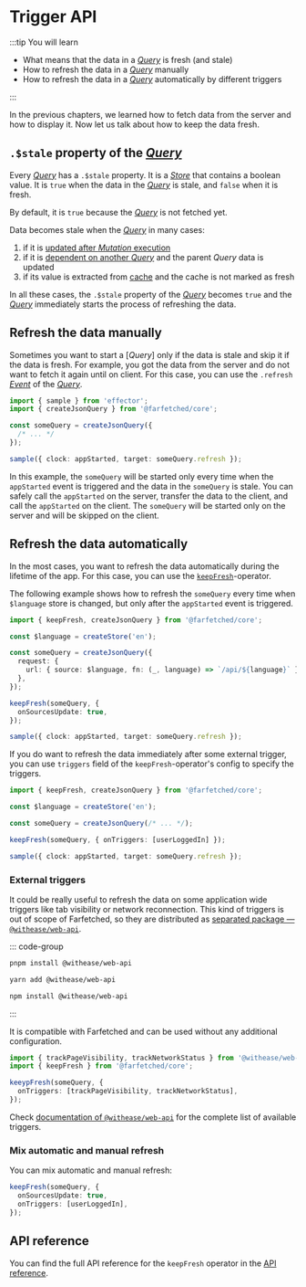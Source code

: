 # Trigger API

:::tip You will learn

- What means that the data in a [_Query_](/api/primitives/query) is fresh (and stale)
- How to refresh the data in a [_Query_](/api/primitives/query) manually
- How to refresh the data in a [_Query_](/api/primitives/query) automatically by different triggers

:::

In the previous chapters, we learned how to fetch data from the server and how to display it. Now let us talk about how to keep the data fresh.

## `.$stale` property of the [_Query_](/api/primitives/query)

Every [_Query_](/api/primitives/query) has a `.$stale` property. It is a [_Store_](https://effector.dev/docs/api/effector/store) that contains a boolean value. It is `true` when the data in the [_Query_](/api/primitives/query) is stale, and `false` when it is fresh.

By default, it is `true` because the [_Query_](/api/primitives/query) is not fetched yet.

Data becomes stale when the [_Query_](/api/primitives/query) in many cases:

1. if it is [updated after _Mutation_ execution](/tutorial/update_query)
2. if it is [dependent on another _Query_](/tutorial/dependent_queries) and the parent _Query_ data is updated
3. if its value is extracted from [cache](/tutorial/caching) and the cache is not marked as fresh

In all these cases, the `.$stale` property of the [_Query_](/api/primitives/query) becomes `true` and the [_Query_](/api/primitives/query) immediately starts the process of refreshing the data.

## Refresh the data manually

Sometimes you want to start a [_Query_] only if the data is stale and skip it if the data is fresh. For example, you got the data from the server and do not want to fetch it again until on client. For this case, you can use the `.refresh` [_Event_](https://effector.dev/docs/api/effector/event) of the [_Query_](/api/primitives/query).

```ts
import { sample } from 'effector';
import { createJsonQuery } from '@farfetched/core';

const someQuery = createJsonQuery({
  /* ... */
});

sample({ clock: appStarted, target: someQuery.refresh });
```

In this example, the `someQuery` will be started only every time when the `appStarted` event is triggered and the data in the `someQuery` is stale. You can safely call the `appStarted` on the server, transfer the data to the client, and call the `appStarted` on the client. The `someQuery` will be started only on the server and will be skipped on the client.

## Refresh the data automatically

In the most cases, you want to refresh the data automatically during the lifetime of the app. For this case, you can use the [`keepFresh`](/api/operators/keep_fresh)-operator.

The following example shows how to refresh the `someQuery` every time when `$language` store is changed, but only after the `appStarted` event is triggered.

```ts
import { keepFresh, createJsonQuery } from '@farfetched/core';

const $language = createStore('en');

const someQuery = createJsonQuery({
  request: {
    url: { source: $language, fn: (_, language) => `/api/${language}` },
  },
});

keepFresh(someQuery, {
  onSourcesUpdate: true,
});

sample({ clock: appStarted, target: someQuery.refresh });
```

If you do want to refresh the data immediately after some external trigger, you can use `triggers` field of the `keepFresh`-operator's config to specify the triggers.

```ts
import { keepFresh, createJsonQuery } from '@farfetched/core';

const $language = createStore('en');

const someQuery = createJsonQuery(/* ... */);

keepFresh(someQuery, { onTriggers: [userLoggedIn] });

sample({ clock: appStarted, target: someQuery.refresh });
```

### External triggers

It could be really useful to refresh the data on some application wide triggers like tab visibility or network reconnection. This kind of triggers is out of scope of Farfetched, so they are distributed as [separated package — `@withease/web-api`](https://withease.pages.dev/web-api.html).

::: code-group

```sh [pnpm]
pnpm install @withease/web-api
```

```sh [yarn]
yarn add @withease/web-api
```

```sh [npm]
npm install @withease/web-api
```

:::

It is compatible with Farfetched and can be used without any additional configuration.

```ts
import { trackPageVisibility, trackNetworkStatus } from '@withease/web-api';
import { keepFresh } from '@farfetched/core';

keeypFresh(someQuery, {
  onTriggers: [trackPageVisibility, trackNetworkStatus],
});
```

Check [documentation of `@withease/web-api`](https://withease.pages.dev/web-api.html) for the complete list of available triggers.

### Mix automatic and manual refresh

You can mix automatic and manual refresh:

```ts
keepFresh(someQuery, {
  onSourcesUpdate: true,
  onTriggers: [userLoggedIn],
});
```

## API reference

You can find the full API reference for the `keepFresh` operator in the [API reference](/api/operators/keep_fresh).
